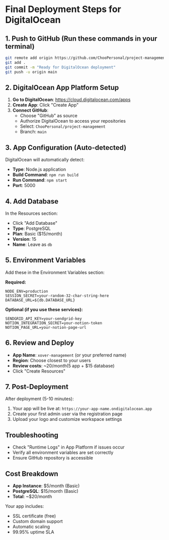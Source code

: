 # Final Deployment Steps for DigitalOcean

## 1. Push to GitHub (Run these commands in your terminal)

```bash
git remote add origin https://github.com/ChooPersonal/project-management
git add .
git commit -m "Ready for DigitalOcean deployment"
git push -u origin main
```

## 2. DigitalOcean App Platform Setup

1. **Go to DigitalOcean**: https://cloud.digitalocean.com/apps
2. **Create App**: Click "Create App"
3. **Connect GitHub**: 
   - Choose "GitHub" as source
   - Authorize DigitalOcean to access your repositories
   - Select: `ChooPersonal/project-management`
   - Branch: `main`

## 3. App Configuration (Auto-detected)

DigitalOcean will automatically detect:
- **Type**: Node.js application
- **Build Command**: `npm run build`
- **Run Command**: `npm start`
- **Port**: 5000

## 4. Add Database

In the Resources section:
- Click "Add Database"
- **Type**: PostgreSQL
- **Plan**: Basic ($15/month)
- **Version**: 15
- **Name**: Leave as `db`

## 5. Environment Variables

Add these in the Environment Variables section:

**Required:**
```
NODE_ENV=production
SESSION_SECRET=your-random-32-char-string-here
DATABASE_URL=${db.DATABASE_URL}
```

**Optional (if you use these services):**
```
SENDGRID_API_KEY=your-sendgrid-key
NOTION_INTEGRATION_SECRET=your-notion-token
NOTION_PAGE_URL=your-notion-page-url
```

## 6. Review and Deploy

- **App Name**: `xover-management` (or your preferred name)
- **Region**: Choose closest to your users
- **Review costs**: ~$20/month ($5 app + $15 database)
- Click "Create Resources"

## 7. Post-Deployment

After deployment (5-10 minutes):
1. Your app will be live at: `https://your-app-name.ondigitalocean.app`
2. Create your first admin user via the registration page
3. Upload your logo and customize workspace settings

## Troubleshooting

- Check "Runtime Logs" in App Platform if issues occur
- Verify all environment variables are set correctly
- Ensure GitHub repository is accessible

## Cost Breakdown

- **App Instance**: $5/month (Basic)
- **PostgreSQL**: $15/month (Basic)
- **Total**: ~$20/month

Your app includes:
- SSL certificate (free)
- Custom domain support
- Automatic scaling
- 99.95% uptime SLA